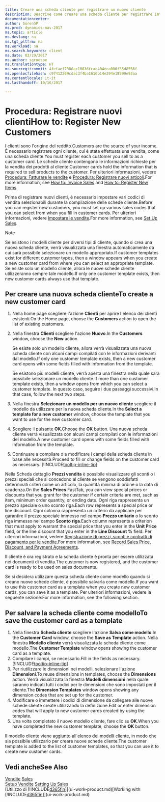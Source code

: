 ```yaml
---
title: Creare una scheda cliente per registrare un nuovo cliente
description: Descrive come creare una scheda cliente per registrare informazioni su ogni nuovo cliente a cui sono rivolte le vendite.
documentationcenter: 
author: SorenGP
ms.prod: dynamics-nav-2017
ms.topic: article
ms.devlang: na
ms.tgt_pltfrm: na
ms.workload: na
ms.search.keywords: client
ms.date: 03/29/2017
ms.author: sgroespe
ms.translationtype: HT
ms.sourcegitcommit: 4fefaef7380ac10836fcac404eea006f55d8556f
ms.openlocfilehash: c97412269cdac3f4ba1616b14e294e18599e93aa
ms.contentlocale: it-it
ms.lasthandoff: 10/16/2017

---
```

# <a name="how-to-register-new-customers"></a><span data-ttu-id="5a0cf-103">Procedura: Registrare nuovi clienti</span><span class="sxs-lookup"><span data-stu-id="5a0cf-103">How to: Register New Customers</span></span>
<span data-ttu-id="5a0cf-104">I clienti sono l'origine del reddito.</span><span class="sxs-lookup"><span data-stu-id="5a0cf-104">Customers are the source of your income.</span></span> <span data-ttu-id="5a0cf-105">È necessario registrare ogni cliente, cui è stata effettuata una vendita, come una scheda cliente.</span><span class="sxs-lookup"><span data-stu-id="5a0cf-105">You must register each customer you sell to as a customer card.</span></span> <span data-ttu-id="5a0cf-106">Le schede cliente contengono le informazioni richieste per la vendita dei prodotti al cliente.</span><span class="sxs-lookup"><span data-stu-id="5a0cf-106">Customer cards hold the information that is required to sell products to the customer.</span></span> <span data-ttu-id="5a0cf-107">Per ulteriori informazioni, vedere [Procedura: Fatturare le vendite](sales-how-invoice-sales.md) e [Procedura: Registrare nuovi articoli](inventory-how-register-new-items.md).</span><span class="sxs-lookup"><span data-stu-id="5a0cf-107">For more information, see [How to: Invoice Sales](sales-how-invoice-sales.md) and [How to: Register New Items](inventory-how-register-new-items.md).</span></span>  

<span data-ttu-id="5a0cf-108">Prima di registrare nuovi clienti, è necessario impostare vari codici di vendita selezionabili durante la compilazione delle schede cliente.</span><span class="sxs-lookup"><span data-stu-id="5a0cf-108">Before you can register new customers, you must set up various sales codes that you can select from when you fill in customer cards.</span></span> <span data-ttu-id="5a0cf-109">Per ulteriori informazioni, vedere [Impostare le vendite](sales-setup-sales.md).</span><span class="sxs-lookup"><span data-stu-id="5a0cf-109">For more information, see [Set Up Sales](sales-setup-sales.md).</span></span>

> [!NOTE]  
>   <span data-ttu-id="5a0cf-110">Se esistono i modelli cliente per diversi tipi di cliente, quando si crea una nuova scheda cliente, verrà visualizzata una finestra automaticamente da cui sarà possibile selezionare un modello appropriato.</span><span class="sxs-lookup"><span data-stu-id="5a0cf-110">If customer templates exist for different customer types, then a window appears when you create a new customer card from where you can select an appropriate template.</span></span> <span data-ttu-id="5a0cf-111">Se esiste solo un modello cliente, allora le nuove schede cliente utilizzeranno sempre tale modello.</span><span class="sxs-lookup"><span data-stu-id="5a0cf-111">If only one customer template exists, then new customer cards always use that template.</span></span>

## <a name="to-create-a-new-customer-card"></a><span data-ttu-id="5a0cf-112">Per creare una nuova scheda cliente</span><span class="sxs-lookup"><span data-stu-id="5a0cf-112">To create a new customer card</span></span>
1. <span data-ttu-id="5a0cf-113">Nella home page scegliere l'azione **Clienti** per aprire l'elenco dei clienti esistenti.</span><span class="sxs-lookup"><span data-stu-id="5a0cf-113">On the Home page, choose the **Customers** action to open the list of existing customers.</span></span>  
2. <span data-ttu-id="5a0cf-114">Nella finestra **Clienti** scegliere l'azione **Nuovo**.</span><span class="sxs-lookup"><span data-stu-id="5a0cf-114">In the **Customers** window, choose the **New** action.</span></span>

    <span data-ttu-id="5a0cf-115">Se esiste solo un modello cliente, allora verrà visualizzata una nuova scheda cliente con alcuni campi compilati con le informazioni derivanti dal modello.</span><span class="sxs-lookup"><span data-stu-id="5a0cf-115">If only one customer template exists, then a new customer card opens with some fields filled with information from the template.</span></span>

    <span data-ttu-id="5a0cf-116">Se esistono più modelli cliente, verrà aperta una finestra nella quale sarà possibile selezionare un modello cliente.</span><span class="sxs-lookup"><span data-stu-id="5a0cf-116">If more than one customer template exists, then a window opens from which you can select a customer template.</span></span> <span data-ttu-id="5a0cf-117">In questo caso, seguire i due passaggi successivi.</span><span class="sxs-lookup"><span data-stu-id="5a0cf-117">In that case, follow the next two steps.</span></span>
3. <span data-ttu-id="5a0cf-118">Nella finestra **Selezionare un modello per un nuovo cliente** scegliere il modello da utilizzare per la nuova scheda cliente.</span><span class="sxs-lookup"><span data-stu-id="5a0cf-118">In the **Select a template for a new customer** window, choose the template that you want to use for the new customer card.</span></span>
4. <span data-ttu-id="5a0cf-119">Scegliere il pulsante **OK**.</span><span class="sxs-lookup"><span data-stu-id="5a0cf-119">Choose the **OK** button.</span></span> <span data-ttu-id="5a0cf-120">Una nuova scheda cliente verrà visualizzata con alcuni campi compilati con le informazioni del modello.</span><span class="sxs-lookup"><span data-stu-id="5a0cf-120">A new customer card opens with some fields filled with information from the template.</span></span>  
5. <span data-ttu-id="5a0cf-121">Continuare a compilare o a modificare i campi della scheda cliente in base alle necessità.</span><span class="sxs-lookup"><span data-stu-id="5a0cf-121">Proceed to fill or change fields on the customer card as necessary.</span></span> [!INCLUDE[tooltip-inline-tip](includes/tooltip-inline-tip_md.md)]

<span data-ttu-id="5a0cf-122">Nella Scheda dettaglio **Prezzi vendita** è possibile visualizzare gli sconti o i prezzi speciali che si concedono al cliente se vengono soddisfatti determinati criteri come un articolo, la quantità minima di ordine o la data di scadenza.</span><span class="sxs-lookup"><span data-stu-id="5a0cf-122">On the **Sales Prices** FastTab, you can view special prices or discounts that you grant for the customer if certain criteria are met, such as item, minimum order quantity, or ending date.</span></span> <span data-ttu-id="5a0cf-123">Ogni riga rappresenta un prezzo speciale o uno sconto riga.</span><span class="sxs-lookup"><span data-stu-id="5a0cf-123">Each row represents a special price or line discount.</span></span> <span data-ttu-id="5a0cf-124">Ogni colonna rappresenta un criterio da applicare per garantire il prezzo speciale immesso nel campo **Prezzo unitario** o lo sconto riga immesso nel campo **Sconto riga**.</span><span class="sxs-lookup"><span data-stu-id="5a0cf-124">Each column represents a criterion that must apply to warrant the special price that you enter in the **Unit Price** field, or the line discount that you enter in the **Line Discount %** field.</span></span> <span data-ttu-id="5a0cf-125">Per ulteriori informazioni, vedere [Registrazione di prezzi, sconti e contratti di pagamento per le vendite](sales-how-record-sales-price-discount-payment-agreements.md).</span><span class="sxs-lookup"><span data-stu-id="5a0cf-125">For more information, see [Record Sales Price, Discount, and Payment Agreements](sales-how-record-sales-price-discount-payment-agreements.md).</span></span>

<span data-ttu-id="5a0cf-126">Il cliente è ora registrato e la scheda cliente è pronta per essere utilizzata nei documenti di vendita.</span><span class="sxs-lookup"><span data-stu-id="5a0cf-126">The customer is now registered, and the customer card is ready to be used on sales documents.</span></span>

<span data-ttu-id="5a0cf-127">Se si desidera utilizzare questa scheda cliente come modello quando si creano nuove schede cliente, è possibile salvarla come modello.</span><span class="sxs-lookup"><span data-stu-id="5a0cf-127">If you want to use this customer card as a template when you create new customer cards, you can save it as a template.</span></span> <span data-ttu-id="5a0cf-128">Per ulteriori informazioni, vedere la seguente sezione:</span><span class="sxs-lookup"><span data-stu-id="5a0cf-128">For more information, see the following section.</span></span>

## <a name="to-save-the-customer-card-as-a-template"></a><span data-ttu-id="5a0cf-129">Per salvare la scheda cliente come modello</span><span class="sxs-lookup"><span data-stu-id="5a0cf-129">To save the customer card as a template</span></span>
1. <span data-ttu-id="5a0cf-130">Nella finestra **Scheda cliente** scegliere l'azione **Salva come modello**.</span><span class="sxs-lookup"><span data-stu-id="5a0cf-130">In the **Customer Card** window, choose the **Save as Template** action.</span></span> <span data-ttu-id="5a0cf-131">Nella finestra **Modello cliente** verrà visualizzata la scheda cliente come modello.</span><span class="sxs-lookup"><span data-stu-id="5a0cf-131">The **Customer Template** window opens showing the customer card as a template.</span></span>
2. <span data-ttu-id="5a0cf-132">Compilare i campi, se necessario.</span><span class="sxs-lookup"><span data-stu-id="5a0cf-132">Fill in the fields as necessary.</span></span> [!INCLUDE[tooltip-inline-tip](includes/tooltip-inline-tip_md.md)]
3. <span data-ttu-id="5a0cf-133">Per riutilizzare le dimensioni nei modelli, selezionare l'azione **Dimensioni**.</span><span class="sxs-lookup"><span data-stu-id="5a0cf-133">To reuse dimensions in templates, choose the **Dimensions** action.</span></span> <span data-ttu-id="5a0cf-134">Verrà visualizzata la finestra **Modelli dimensioni** nella quale saranno indicati tutti i codici per le dimensioni che sono impostati per il cliente.</span><span class="sxs-lookup"><span data-stu-id="5a0cf-134">The **Dimension Templates** window opens showing any dimension codes that are set up for the customer.</span></span>
4. <span data-ttu-id="5a0cf-135">Modificare o immettere i codici di dimensione da collegare alle nuove schede cliente create utilizzando la definizione.</span><span class="sxs-lookup"><span data-stu-id="5a0cf-135">Edit or enter dimension codes that will apply to new customer cards created by using the template.</span></span>  
5. <span data-ttu-id="5a0cf-136">Una volta completato il nuovo modello cliente, fare clic su **OK**.</span><span class="sxs-lookup"><span data-stu-id="5a0cf-136">When you have completed the new customer template, choose the **OK** button.</span></span>

<span data-ttu-id="5a0cf-137">Il modello cliente viene aggiunto all'elenco dei modelli cliente, in modo che sia possibile utilizzarlo per creare nuove schede cliente.</span><span class="sxs-lookup"><span data-stu-id="5a0cf-137">The customer template is added to the list of customer templates, so that you can use it to create new customer cards.</span></span>

## <a name="see-also"></a><span data-ttu-id="5a0cf-138">Vedi anche</span><span class="sxs-lookup"><span data-stu-id="5a0cf-138">See Also</span></span>
<span data-ttu-id="5a0cf-139">[Vendite](sales-manage-sales.md)  </span><span class="sxs-lookup"><span data-stu-id="5a0cf-139">[Sales](sales-manage-sales.md)  </span></span>  
<span data-ttu-id="5a0cf-140">[Setup Vendite](sales-setup-sales.md)  </span><span class="sxs-lookup"><span data-stu-id="5a0cf-140">[Setting Up Sales](sales-setup-sales.md)  </span></span>  
<span data-ttu-id="5a0cf-141">[Utilizzo di [!INCLUDE[d365fin](includes/d365fin_md.md)]](ui-work-product.md)</span><span class="sxs-lookup"><span data-stu-id="5a0cf-141">[Working with [!INCLUDE[d365fin](includes/d365fin_md.md)]](ui-work-product.md)</span></span>

